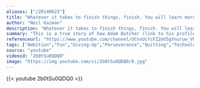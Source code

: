 ```yaml
---
aliases: ["/20140623"]
title: "Whatever it takes to finish things, finish. You will learn more from a glorious failure than you ever will from something you never finished."
author: "Neil Gaiman"
description: "Whatever it takes to finish things, finish. You will learn more from a glorious failure than you ever will from something you never finished. - Neil Gaiman quotes from GetInspired365.com"
summary: "This is a true story of how Adam Butcher (link to his profile below) spent 13 years build a computer game"
referenceurl: "https://www.youtube.com/channel/UCnxUcYcFZ2mV5gYnuruw_VQ"
tags: ["Ambition","Fun","Giving-Up","Perseverance","Quitting","Technology",]
source: "youtube"
videoid: "2b0tSu0QDQ0"
image: "https://img.youtube.com/vi/2b0tSu0QDQ0/0.jpg"
---
```


{{< youtube 2b0tSu0QDQ0 >}}
